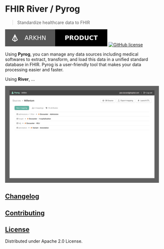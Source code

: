 # FHIR River / Pyrog

> Standardize healthcare data to FHIR

[![Arkhn](./static/arkhn_product.svg)](https://arkhn.org/)
[![GitHub license](https://img.shields.io/badge/License-Apache%202.0-blue.svg?style=for-the-badge)](./LICENSE)

Using **Pyrog**, you can manage any data sources including medical softwares to extract, transform, and load this data in a unified standard database in FHIR. Pyrog is a user-friendly tool that makes your data processing easier and faster.

Using **River**, ...

![source_view](./static/source_view.png)

## [Changelog](./CHANGELOG.md)

## [Contributing](./CONTRIBUTING.md)

## [License](./LICENSE)

Distributed under Apache 2.0 License.
